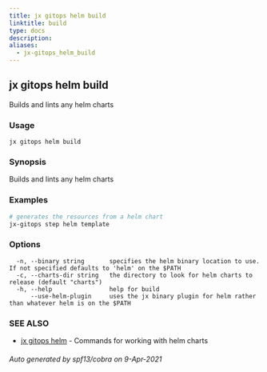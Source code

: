 ```yaml
---
title: jx gitops helm build
linktitle: build
type: docs
description: 
aliases:
  - jx-gitops_helm_build
---
```


## jx gitops helm build

Builds and lints any helm charts

### Usage

```
jx gitops helm build
```

### Synopsis

Builds and lints any helm charts

### Examples

  ```bash
  # generates the resources from a helm chart
  jx-gitops step helm template

  ```
### Options

```
  -n, --binary string       specifies the helm binary location to use. If not specified defaults to 'helm' on the $PATH
  -c, --charts-dir string   the directory to look for helm charts to release (default "charts")
  -h, --help                help for build
      --use-helm-plugin     uses the jx binary plugin for helm rather than whatever helm is on the $PATH
```

### SEE ALSO

* [jx gitops helm](..)	 - Commands for working with helm charts

###### Auto generated by spf13/cobra on 9-Apr-2021
